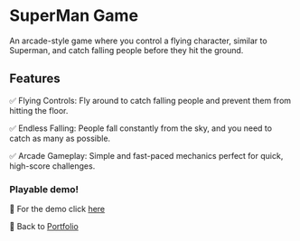 # SuperMan Game
An arcade-style game where you control a flying character, similar to Superman, and catch falling people before they hit the ground.

## Features
✅ Flying Controls: Fly around to catch falling people and prevent them from hitting the floor.

✅ Endless Falling: People fall constantly from the sky, and you need to catch as many as possible.

✅ Arcade Gameplay: Simple and fast-paced mechanics perfect for quick, high-score challenges.

### Playable demo!
🔗 For the demo click [here](https://play.unity.com/en/games/003e7702-4658-4237-ac28-35f6594ae6c0/superman)

🔗 Back to [Portfolio](https://github.com/NasimSakalla/GameDevPortfolio)
